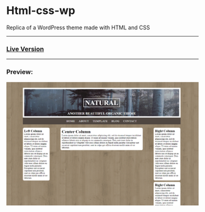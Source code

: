 # Html-css-wp
Replica of a WordPress theme made with HTML and CSS
***
### [Live Version](https://gianluigivitale.github.io/htmlcss-wp/)
***
### Preview:
![Preview](img/preview.png "Preview")
